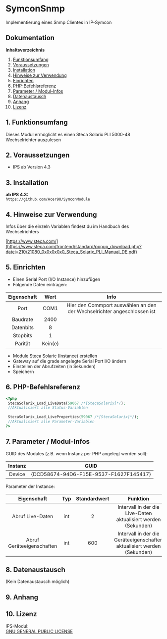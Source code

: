 # SymconSnmp

Implementierung eines Snmp Clientes in IP-Symcon

## Dokumentation

**Inhaltsverzeichnis**

1. [Funktionsumfang](#1-funktionsumfang)
2. [Voraussetzungen](#2-voraussetzungen)
3. [Installation](#3-installation)
4. [Hinweise zur Verwendung](#4-hinweise-zur-verwendung)
5. [Einrichten](#5-einrichten)
6. [PHP-Befehlsreferenz](#6-php-befehlsreferenz)
7. [Parameter / Modul-Infos](#7-parameter--modul-infos)
8. [Datenaustausch](#8-datenaustausch)
9. [Anhang](#9-anhang)
10. [Lizenz](#10-lizenz)

## 1. Funktionsumfang

  Dieses Modul ermöglicht es einen Steca Solarix PLI 5000-48 Wechselrichter auszulesen

## 2. Voraussetzungen

  - IPS ab Version 4.3  
 
## 3. Installation

   **ab IPS 4.3:**  
       `https://github.com/Acer90/SymconModule` 
       
## 4. Hinweise zur Verwendung
Infos über die einzeln Variablen findest du im Handbuch des Wechselrichters

[https://www.steca.com/](https://www.steca.com/frontend/standard/popup_download.php?datei=210/21080_0x0x0x0x0_Steca_Solarix_PLI_Manual_DE.pdf)  

## 5. Einrichten 

- Einen Serial Port (I/O Instance) hinzufügen
- Folgende Daten eintragen:
    
| Eigenschaft      | Wert    | Info                                                                    |
| :--------------: | :-----: |:-----------------------------------------------------------------------:|
| Port             | COM1    | Hier den Commport auswählen an den der Wechselrichter angeschlossen ist |
| Baudrate         | 2400    |                                                                         |
| Datenbits        | 8       |                                                                         |
| Stopbits         | 1       |                                                                         |
| Parität          | Kein(e) |                                                                         |
    
- Module Steca Solaric (Instance) erstellen
- Gateway auf die grade angelegte Serial Port I/O ändern
- Einstellen der Abrufzeiten (in Sekunden)
- Speichern
      
## 6. PHP-Befehlsreferenz

<!-- language: php -->
 ```php
 <?php
  StecaSolarix_Load_LiveData(59067 /*[StecaSolarix]*/);
  //Aktualisiert alle Status-Variablen
  
  StecaSolarix_Load_LiveProperties(59067 /*[StecaSolarix]*/);
  //Aktualisiert alle Parameter-Variablen
?>
```

## 7. Parameter / Modul-Infos

GUID des Modules (z.B. wenn Instanz per PHP angelegt werden soll):  

| Instanz          | GUID                                   |
| :--------------: | :------------------------------------: |
| Device  | {DCD58674-94D6-F15E-9537-F1627F145417} |

Parameter der Instance:

| Eigenschaft                | Typ     | Standardwert | Funktion                                                               |
| :------------------------: | :-----: | :----------: | :--------------------------------------------------------------------: |
| Abruf Live-Daten           | int     | 2            | Intervall in der die Live-Daten aktualisiert werden (Sekunden)         |
| Abruf Geräteeigenschaften  | int     | 600          | Intervall in der die Geräteeigenschaften aktualisiert werden (Sekunden)|

## 8. Datenaustausch

 (Kein Datenaustausch möglich)

## 9. Anhang

## 10. Lizenz

  IPS-Modul:  
  [GNU GENERAL PUBLIC LICENSE](http://www.gnu.org/licenses/)  

